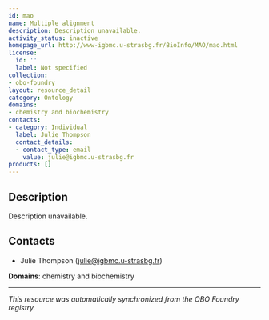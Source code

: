 ```yaml
---
id: mao
name: Multiple alignment
description: Description unavailable.
activity_status: inactive
homepage_url: http://www-igbmc.u-strasbg.fr/BioInfo/MAO/mao.html
license:
  id: ''
  label: Not specified
collection:
- obo-foundry
layout: resource_detail
category: Ontology
domains:
- chemistry and biochemistry
contacts:
- category: Individual
  label: Julie Thompson
  contact_details:
  - contact_type: email
    value: julie@igbmc.u-strasbg.fr
products: []
---
```


## Description

Description unavailable.

## Contacts

- Julie Thompson (julie@igbmc.u-strasbg.fr)

**Domains**: chemistry and biochemistry

---

*This resource was automatically synchronized from the OBO Foundry registry.*
